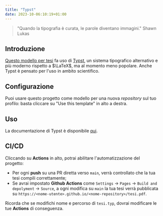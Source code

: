 ```yaml
---
title: "Typst"
date: 2023-10-06:10:19+01:00
---
```


> "Quando la tipografia è curata, le parole diventano immagini."
> Shawn Lukas

## Introduzione

[Questo modello per tesi](https://github.com/cartabinaria/typst-thesis) fa uso di
[Typst](https://typst.app), un sistema tipografico alternativo e più moderno
rispetto a $\LaTeX$, ma al momento meno popolare. Anche Typst è pensato per
l'uso in ambito scientifico.

## Configurazione

Puoi usare questo progetto come modello per una nuova _repository_ sul tuo
profilo: basta cliccare su "Use this template" in alto a destra.

## Uso

La documentazione di Typst è disponibile [qui](https://typst.app/docs/).

## CI/CD

Cliccando su **Actions** in alto, potrai abilitare l'automatizzazione del
progetto:

- Per ogni **push** su una PR diretta verso `main`, verrà controllato
  che la tua tesi compili correttamente;
- Se avrai impostato **Github Actions** come
  `Settings` → `Pages` → `Build and depolyment` → `Source`, a ogni modifica su
  `main` la tua tesi verrà pubblicata su
  `https://<nome-utente>.github.io/<nome-repository>/tesi.pdf`.

Ricorda che se modifichi nome e percorso di `tesi.typ`, dovrai modificare le tue
**Actions** di conseguenza.
